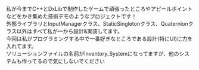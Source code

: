 私が今までC++とDxLibで制作したゲームで頑張ったところやアピールポイントなどをかき集めた技術デモのようなプロジェクトです！  
外部ライブラリとInputManagerクラス、StaticSingletonクラス、Quaternionクラス以外はすべて私が一から設計&実装してます。  
今回は私がプログラミングする中で一番好きなところである設計(特にUI)に力を入れてます。  
ソリューションファイルの名前がInventory_Systemになってますが、他のシステムも作ってるので気にしないでください
